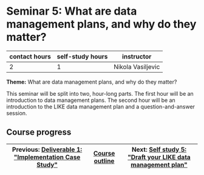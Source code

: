 # Seminar 5: What are data management plans, and why do they matter?

| contact hours | self-study hours | instructor |
|---|---|---|
| 2 | 1 | Nikola Vasiljevic |

**Theme:** What are data management plans, and why do they matter?

This seminar will be split into two, hour-long parts. The first hour will be an introduction to data management plans. The second hour will be an introduction to the LIKE data management plan and a question-and-answer session.

## Course progress
| Previous: [Deliverable 1: "Implementation Case Study"](deliverable1.md) | [Course outline](readme.md#course-outline) |Next: [Self study 5: "Draft your LIKE data management plan"](selfstudy5.md) |
|--|--|--|
